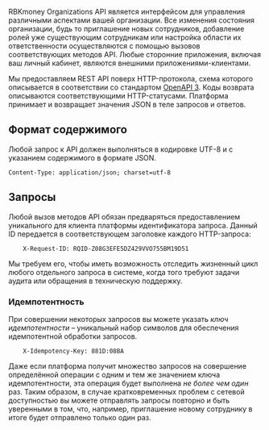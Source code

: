 RBKmoney Organizations API является интерфейсом для управления различными
аспектами вашей организации. Все изменения состояния организации, будь то
приглашение новых сотрудников, добавление ролей уже существующим сотрудникам
или настройка области их ответственности осуществляются с помощью вызовов
соответствующих методов API. Любые сторонние приложения, включая ваш личный кабинет,
являются внешними приложениями-клиентами.

Мы предоставляем REST API поверх HTTP-протокола, схема которого описывается в
соответствии со стандартом [OpenAPI 3][OAS3].
Коды возврата описываются соответствующими HTTP-статусами. Платформа принимает и
возвращает значения JSON в теле запросов и ответов.

[OAS3]: https://swagger.io/specification/

## Формат содержимого

Любой запрос к API должен выполняться в кодировке UTF-8 и с указанием
содержимого в формате JSON.

```
Content-Type: application/json; charset=utf-8
```

## Запросы

Любой вызов методов API обязан предваряться предоставлением уникального для клиента
платформы идентификатора запроса. Данный ID передается в соответствующем заголовке каждого
HTTP-запроса:

```
    X-Request-ID: RQID-Z08G3EFE5DZ429VVO755BM19D51
```

Мы требуем его, чтобы иметь возможность отследить жизненный цикл любого отдельного запроса
в системе, когда того требуют задачи аудита или обращения в техническую поддержку.

### Идемпотентность

При совершении некоторых запросов вы можете указать _ключ идемпотентности_ – уникальный набор
символов для обеспечения идемпотентной обработки запросов.

```
    X-Idempotency-Key: 881D:08BA
```

Даже если платформа получит множество запросов на совершение определённой операции с одним и тем
же значением ключа идемпотентности, эта операция будет выполнена _не более чем один_ раз.
Таким образом, в случае кратковременных проблем с сетевой доступностью вы можете отправлять запросы
повторно и быть уверенными в том, что, например, приглашение новому сотруднику в итоге будет
отправлено только один раз.
